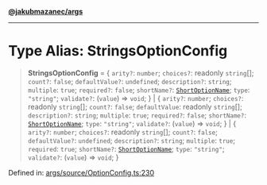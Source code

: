 [**@jakubmazanec/args**](../README.md)

---

# Type Alias: StringsOptionConfig

> **StringsOptionConfig** = \{ `arity?`: `number`; `choices?`: readonly `string`[]; `count?`:
> `false`; `defaultValue?`: `undefined`; `description?`: `string`; `multiple`: `true`; `required?`:
> `false`; `shortName?`: [`ShortOptionName`](ShortOptionName.md); `type`: `"string"`; `validate?`:
> (`value`) => `void`; \} \| \{ `arity?`: `number`; `choices?`: readonly `string`[]; `count?`:
> `false`; `defaultValue`: readonly `string`[]; `description?`: `string`; `multiple`: `true`;
> `required?`: `false`; `shortName?`: [`ShortOptionName`](ShortOptionName.md); `type`: `"string"`;
> `validate?`: (`value`) => `void`; \} \| \{ `arity?`: `number`; `choices?`: readonly `string`[];
> `count?`: `false`; `defaultValue?`: `undefined`; `description?`: `string`; `multiple`: `true`;
> `required`: `true`; `shortName?`: [`ShortOptionName`](ShortOptionName.md); `type`: `"string"`;
> `validate?`: (`value`) => `void`; \}

Defined in:
[args/source/OptionConfig.ts:230](https://github.com/jakubmazanec/tools/blob/026d472564678641afd0039e9c07d936f221ca46/packages/args/source/OptionConfig.ts#L230)
